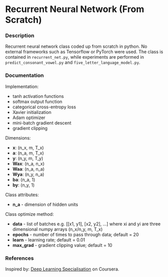 # Recurrent Neural Network (From Scratch)

### Description
Recurrent neural network class coded up from scratch in python. No external frameworks such as Tensorflow or PyTorch were used. The class is contained in `recurrent_net.py`, while experiments are performed in `predict_consonant_vowel.py` and `five_letter_language_model.py`.

### Documentation

Implementation:
* tanh activation functions
* softmax output function
* categorical cross-entropy loss
* Xavier initialization
* Adam optimizer
* mini-batch gradient descent
* gradient clipping

Dimensions:
* **x**:   (n_x, m, T_x)
* **a**:   (n_a, m, T_x)
* **y**:   (n_y, m, T_y)
* **Wax**: (n_a, n_x)
* **Waa**: (n_a, n_a)
* **Wya**: (n_y, n_a)
* **ba**:  (n_a, 1)
* **by**:  (n_y, 1)

Class attributes:
* **n_a** - dimension of hidden units

Class optimize method:
* **data** - list of batches e.g. [[x1, y1], [x2, y2], ...] where xi and yi are three dimensional numpy arrays (n_x/n_y, m, T_x)
* **epochs** - number of times to pass through data; default = 20
* **learn** - learning rate; default = 0.01
* **max_grad** - gradient clipping value; default = 10

### References 

Inspired by: [Deep Learning Specialisation](https://www.coursera.org/learn/nlp-sequence-models?specialization=deep-learning) on Coursera.
